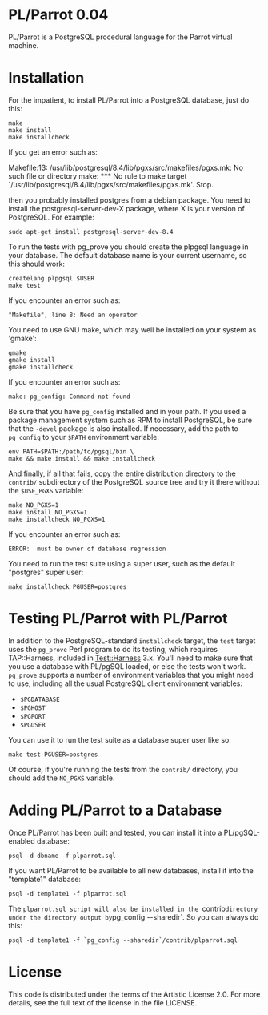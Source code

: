 # PL/Parrot 0.04

PL/Parrot is a PostgreSQL procedural language for the Parrot virtual machine.


# Installation

For the impatient, to install PL/Parrot into a PostgreSQL database, just do this:

    make
    make install
    make installcheck

If you get an error such as:

Makefile:13: /usr/lib/postgresql/8.4/lib/pgxs/src/makefiles/pgxs.mk: No such file or directory
make: *** No rule to make target `/usr/lib/postgresql/8.4/lib/pgxs/src/makefiles/pgxs.mk'.  Stop.

then you probably installed postgres from a debian package. You need to install the
postgresql-server-dev-X package, where X is your version of PostgreSQL. For example:

    sudo apt-get install postgresql-server-dev-8.4

To run the tests with pg_prove you should create the plpgsql language in your database.
The default database name is your current username, so this should work:

    createlang plpgsql $USER
    make test

If you encounter an error such as:

    "Makefile", line 8: Need an operator

You need to use GNU make, which may well be installed on your system as
'gmake':

    gmake
    gmake install
    gmake installcheck

If you encounter an error such as:

    make: pg_config: Command not found

Be sure that you have `pg_config` installed and in your path. If you used a
package management system such as RPM to install PostgreSQL, be sure that the
`-devel` package is also installed. If necessary, add the path to `pg_config`
to your `$PATH` environment variable:

    env PATH=$PATH:/path/to/pgsql/bin \
    make && make install && make installcheck

And finally, if all that fails, copy the entire distribution directory to the
`contrib/` subdirectory of the PostgreSQL source tree and try it there without
the `$USE_PGXS` variable:

    make NO_PGXS=1
    make install NO_PGXS=1
    make installcheck NO_PGXS=1

If you encounter an error such as:

    ERROR:  must be owner of database regression

You need to run the test suite using a super user, such as the default
"postgres" super user:

    make installcheck PGUSER=postgres

# Testing PL/Parrot with PL/Parrot

In addition to the PostgreSQL-standard `installcheck` target, the `test`
target uses the `pg_prove` Perl program to do its testing, which requires
TAP::Harness, included in
[Test::Harness](http://search.cpan.org/dist/Test-Harness/ "Test::Harness on
CPAN") 3.x. You'll need to make sure that you use a database with PL/pgSQL
loaded, or else the tests won't work. `pg_prove` supports a number of
environment variables that you might need to use, including all the usual
PostgreSQL client environment variables:

* `$PGDATABASE`
* `$PGHOST`
* `$PGPORT`
* `$PGUSER`

You can use it to run the test suite as a database super user like so:

    make test PGUSER=postgres

Of course, if you're running the tests from the `contrib/` directory, you
should add the `NO_PGXS` variable.

# Adding PL/Parrot to a Database

Once PL/Parrot has been built and tested, you can install it into a
PL/pgSQL-enabled database:

    psql -d dbname -f plparrot.sql

If you want PL/Parrot to be available to all new databases, install it into the
"template1" database:

    psql -d template1 -f plparrot.sql

The `plparrot.sql script will also be installed in the `contrib` directory
under the directory output by `pg_config --sharedir`. So you can always do
this:

    psql -d template1 -f `pg_config --sharedir`/contrib/plparrot.sql

# License

This code is distributed under the terms of the Artistic License 2.0.
For more details, see the full text of the license in the file LICENSE.
